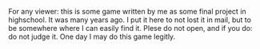 For any viewer: this is some game written by me as some final project in highschool. It was many years ago. I put it here to not lost it in mail, but to be somewhere where I can easily find it. Plese do not open, and if you do: do not judge it. 
One day I may do this game legitly.
